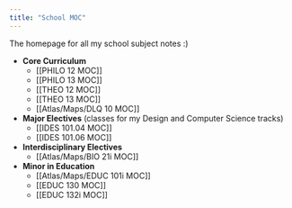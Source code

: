 ```yaml
---
title: "School MOC"
---
```

The homepage for all my school subject notes :)

- **Core Curriculum**
	- [[PHILO 12 MOC]]
	- [[PHILO 13 MOC]]
	- [[THEO 12 MOC]]
	- [[THEO 13 MOC]]
	- [[Atlas/Maps/DLQ 10 MOC]]
- **Major Electives** (classes for my Design and Computer Science tracks)
	- [[IDES 101.04 MOC]]
	- [[IDES 101.06 MOC]]
- **Interdisciplinary Electives**
	- [[Atlas/Maps/BIO 21i MOC]]
- **Minor in Education**
	- [[Atlas/Maps/EDUC 101i MOC]]
	- [[EDUC 130 MOC]]
	- [[EDUC 132i MOC]]